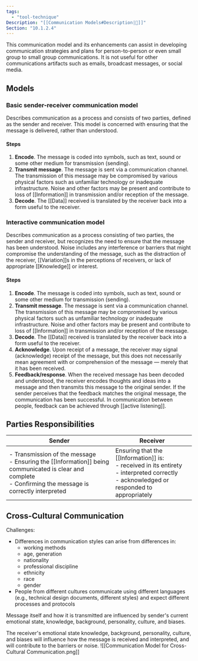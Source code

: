 ```yaml
---
tags:
  - "tool-technique"
Description: "[[Communication Models#Description|📝]]"
Section: "10.1.2.4"
---
```

This communication model and its enhancements can assist in developing communication strategies and plans for person-to-person or even small group to small group communications. It is not useful for other communications artifacts such as emails, broadcast messages, or social media.
## Models
### Basic sender-receiver communication model
Describes communication as a process and consists of two parties, defined as the sender and receiver. This model is concerned with ensuring that the message is delivered, rather than understood.
#### Steps
1. **Encode**. The message is coded into symbols, such as text, sound or some other medium for transmission (sending).
2. **Transmit message**. The message is sent via a communication channel. The transmission of this message may be compromised by various physical factors such as unfamiliar technology or inadequate infrastructure. Noise and other factors may be present and contribute to loss of [[Information]] in transmission and/or reception of the message.
3. **Decode**. The [[Data]] received is translated by the receiver back into a form useful to the receiver.
### Interactive communication model
Describes communication as a process consisting of two parties, the sender and receiver, but recognizes the need to ensure that the message has been understood. Noise includes any interference or barriers that might compromise the understanding of the message, such as the distraction of the receiver, [[Variation]]s in the perceptions of receivers, or lack of appropriate [[Knowledge]] or interest.
#### Steps
1. **Encode**. The message is coded into symbols, such as text, sound or some other medium for transmission (sending).
2. **Transmit message**. The message is sent via a communication channel. The transmission of this message may be compromised by various physical factors such as unfamiliar technology or inadequate infrastructure. Noise and other factors may be present and contribute to loss of [[Information]] in transmission and/or reception of the message.
3. **Decode**. The [[Data]] received is translated by the receiver back into a form useful to the receiver.
4. **Acknowledge**. Upon receipt of a message, the receiver may signal (acknowledge) receipt of the message, but this does not necessarily mean agreement with or comprehension of the message — merely that it has been received.
5. **Feedback/response**. When the received message has been decoded and understood, the receiver encodes thoughts and ideas into a message and then transmits this message to the original sender. If the sender perceives that the feedback matches the original message, the communication has been successful. In communication between people, feedback can be achieved through [[active listening]].
## Parties Responsibilities
| Sender | Receiver |
| --- | --- |
| - Transmission of the message<br>- Ensuring the [[Information]] being communicated is clear and complete<br>- Confirming the message is correctly interpreted | Ensuring that the [[Information]] is:<br>- received in its entirety<br>- interpreted correctly<br>- acknowledged or responded to appropriately |

## Cross-Cultural Communication
Challenges:
- Differences in communication styles can arise from differences in:
	- working methods
	- age, generation
	- nationality
	- professional discipline
	- ethnicity
	- race
	- gender
- People from different cultures communicate using different languages (e.g., technical design documents, different styles) and expect different processes and protocols

Message itself and how it is transmitted are influenced by sender's current emotional state, knowledge, background, personality, culture, and biases.

The receiver's emotional state knowledge, background, personality, culture, and biases will influence how the message is received and interpreted, and will contribute to the barriers or noise.
![[Communication Model for Cross-Cultural Communication.png]]
